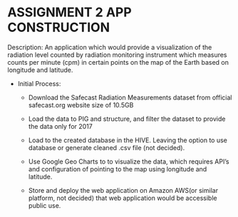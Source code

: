 # ASSIGNMENT 2 APP CONSTRUCTION

Description: An application which would provide a visualization of the radiation level counted by radiation monitoring instrument which measures counts per minute (cpm) in certain points on the map of the Earth based on longitude and latitude.

* Initial Process:
    * Download the Safecast Radiation Measurements dataset from official safecast.org website size of 10.5GB
    
    * Load the data to PIG and structure, and filter the dataset to provide the data only for 2017
    
    * Load to the created database in the HIVE. Leaving the option to use database or generate cleaned .csv file (not decided).
    
    * Use Google Geo Charts to to visualize the data, which requires API’s and configuration of pointing to the map using longitude and latitude.
    
    * Store and deploy the web application on Amazon AWS(or similar platform, not decided) that web application would be accessible public use. 
